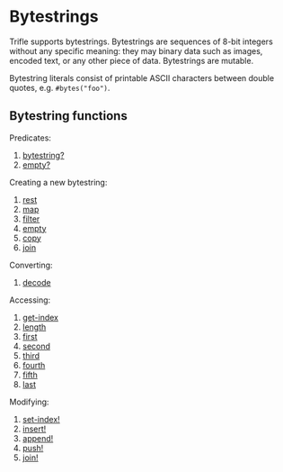 # Bytestrings

Trifle supports bytestrings. Bytestrings are sequences of 8-bit
integers without any specific meaning: they may binary data such as
images, encoded text, or any other piece of data. Bytestrings are
mutable.

Bytestring literals consist of printable ASCII characters between double
quotes, e.g. `#bytes("foo")`.

## Bytestring functions

Predicates:

1. [bytestring?](Bytestrings-BytestringPredicate.md)
2. [empty?](Sequences-EmptyPredicate.md)

Creating a new bytestring:

1. [rest](Sequences-Rest.md)
2. [map](Sequences-Map.md)
3. [filter](Sequences-Filter.md)
4. [empty](Sequences-Empty.md)
5. [copy](Sequences-Copy.md)
6. [join](Sequences-Join.md)

Converting:

1. [decode](Bytestrings-Decode.md)

Accessing:

1. [get-index](Sequences-GetIndex.md)
2. [length](Sequences-Length.md)
3. [first](Sequence-First.md)
4. [second](Sequences-Second.md)
5. [third](Sequences-Third.md)
6. [fourth](Sequences-Fourth.md)
7. [fifth](Sequences-Fifth.md)
8. [last](Sequences-Last.md)

Modifying:

1. [set-index!](Sequences-SetIndex.md)
2. [insert!](Sequences-Insert.md)
3. [append!](Sequences-Append.md)
4. [push!](Sequences-Push.md)
5. [join!](Sequences-JoinMutate.md)
